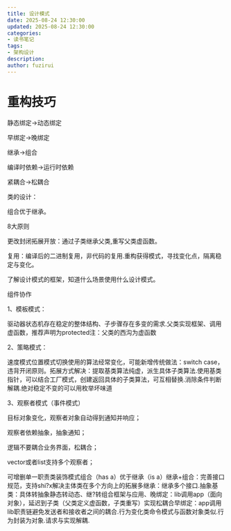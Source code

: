 ```yaml
---
title: 设计模式
date: 2025-08-24 12:30:00
updated: 2025-08-24 12:30:00
categories:
- 读书笔记
tags:
- 架构设计
description: 
author: fuzirui
---
```

# 重构技巧

静态绑定->动态绑定

早绑定->晚绑定

继承->组合

编译时依赖->运行时依赖

紧耦合->松耦合

类的设计：

组合优于继承。

8大原则

更改封闭拓展开放：通过子类继承父类,重写父类虚函数。

复用：编译后的二进制复用，非代码的复用.重构获得模式，寻找变化点，隔离稳定与变化。

了解设计模式的框架，知道什么场景使用什么设计模式。

组件协作

1、模板模式：

驱动器状态机存在稳定的整体结构、子步骤存在多变的需求.父类实现框架、调用虚函数，推荐声明为protected注：父类的西沟为虚函数

2、策略模式：

速度模式位置模式切换使用的算法经常变化，可能新增传统做法：switch case，违背开闭原则。拓展方式解决：提取基类算法纯虚，派生具体子类算法.使用基类指针，可以结合工厂模式，创建返回具体的子类算法，可互相替换.消除条件判断解耦.绝对稳定不变的可以用枚举坏味道

3、观察者模式（事件模式）

目标对象变化，观察者对象自动得到通知并响应；

观察者依赖抽象，抽象通知；

逻辑不要耦合业务界面，松耦合；

vector或者list支持多个观察者；

可增删单一职责类装饰模式组合（has a）优于继承（is a）继承+组合：完善接口规范，支持shi?x解决主体类在多个方向上的拓展多继承：继承多个接口.抽象基类：具体转抽象静态转动态、继?转组合框架与应用、晚绑定：lib调用app（面向对象），延迟到子类（父类定义虚函数，子类重写）实现松耦合早绑定：app调用lib职责链避免发送者和接收者之间的耦合.行为变化类命令模式与函数对象类似.行为封装为对象.请求与实现解耦.
